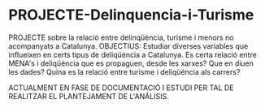 # PROJECTE-Delinquencia-i-Turisme
PROJECTE sobre la relació entre delinqüència, turisme i menors no acompanyats a Catalunya.
OBJECTIUS: Estudiar diverses variables que influeixen en certs tipus de deliqüéncia a Catalunya.
Es certa relació entre MENA's i deliqüéncia que es propaguen, desde les xarxes? Que en diuen les dades?
Quina es la relació entre turisme i deliqüéncia als carrers?

ACTUALMENT EN FASE DE DOCUMENTACIÓ I ESTUDI PER TAL DE REALITZAR EL PLANTEJAMENT DE L'ANÁLISIS.
